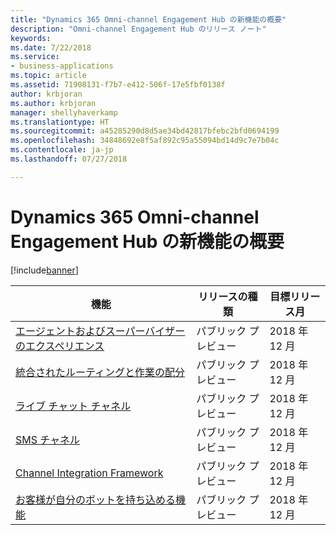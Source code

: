 ```yaml
---
title: "Dynamics 365 Omni-channel Engagement Hub の新機能の概要"
description: "Omni-channel Engagement Hub のリリース ノート"
keywords: 
ms.date: 7/22/2018
ms.service:
- business-applications
ms.topic: article
ms.assetid: 71908131-f7b7-e412-506f-17e5fbf0138f
author: krbjoran
ms.author: krbjoran
manager: shellyhaverkamp
ms.translationtype: HT
ms.sourcegitcommit: a45285290d8d5ae34bd42817bfebc2bfd0694199
ms.openlocfilehash: 34848692e8f5af892c95a55094bd14d9c7e7b04c
ms.contentlocale: ja-jp
ms.lasthandoff: 07/27/2018

---
```


#  <a name="summary-of-whats-new-for-dynamics-365-omni-channel-engagement-hub"></a>Dynamics 365 Omni-channel Engagement Hub の新機能の概要


[!include[banner](../../../includes/banner.md)]



| 機能                                                                                  | リリースの種類   | 目標リリース月 |
|------------------------------------------------------------------------------------------|----------------|----------------------|
| [エージェントおよびスーパーバイザーのエクスペリエンス](agent-supervisor-experiences.md)                    | パブリック プレビュー | 2018 年 12 月         |
| [統合されたルーティングと作業の配分](unified-routing-work-distribution.md)          | パブリック プレビュー | 2018 年 12 月         |
| [ライブ チャット チャネル](chat-channel-omni-channel-engagement-hub.md)                                | パブリック プレビュー | 2018 年 12 月         |
| [SMS チャネル](sms-channel-omni-channel-engagement-hub.md)                                  | パブリック プレビュー | 2018 年 12 月         |
| [Channel Integration Framework](channel-integration-framework.md)                      | パブリック プレビュー | 2018 年 12 月         |
| [お客様が自分のボットを持ち込める機能](customer-owned-bots-omni-channel-engagement-hub.md) | パブリック プレビュー | 2018 年 12 月         |

